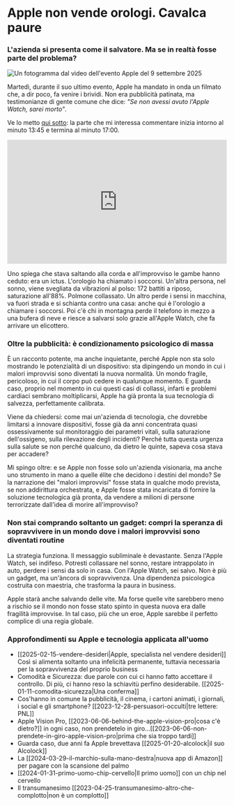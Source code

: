 # Apple non vende orologi. Cavalca paure

### L'azienda si presenta come il salvatore. Ma se in realtà fosse parte del problema?

![Un fotogramma dal video dell'evento Apple del 9 settembre 2025](apple-watch-vende-paura.jpg)

Martedì, durante il suo ultimo evento, Apple ha mandato in onda un filmato che, a dir poco, fa venire i brividi. Non era pubblicità patinata, ma testimonianze di gente comune che dice: *"Se non avessi avuto l'Apple Watch, sarei morto"*.

Ve lo metto [qui sotto](https://youtu.be/H3KnMyojEQU?t=826): la parte che mi interessa commentare inizia intorno al minuto 13:45 e termina al minuto 17:00.

<div style="position: relative; padding-bottom: 56.25%; height: 0; overflow: hidden;">
  <iframe src="https://www.youtube.com/embed/H3KnMyojEQU" 
          style="position: absolute; top: 0; left: 0; width: 100%; height: 100%;" 
          frameborder="0" 
          allowfullscreen></iframe>
</div>

Uno spiega che stava saltando alla corda e all'improvviso le gambe hanno ceduto: era un ictus. L'orologio ha chiamato i soccorsi. Un'altra persona, nel sonno, viene svegliata da vibrazioni al polso: 172 battiti a riposo, saturazione all'88%. Polmone collassato. Un altro perde i sensi in macchina, va fuori strada e si schianta contro una casa: anche qui è l'orologio a chiamare i soccorsi. Poi c'è chi in montagna perde il telefono in mezzo a una bufera di neve e riesce a salvarsi solo grazie all'Apple Watch, che fa arrivare un elicottero.

### Oltre la pubblicità: è condizionamento psicologico di massa

È un racconto potente, ma anche inquietante, perché Apple non sta solo mostrando le potenzialità di un dispositivo: sta dipingendo un mondo in cui i malori improvvisi sono diventati la nuova normalità. Un mondo fragile, pericoloso, in cui il corpo può cedere in qualunque momento. E guarda caso, proprio nel momento in cui questi casi di collassi, infarti e problemi cardiaci sembrano moltiplicarsi, Apple ha già pronta la sua tecnologia di salvezza, perfettamente calibrata.

Viene da chiedersi: come mai un'azienda di tecnologia, che dovrebbe limitarsi a innovare dispositivi, fosse già da anni concentrata quasi ossessivamente sul monitoraggio dei parametri vitali, sulla saturazione dell'ossigeno, sulla rilevazione degli incidenti? Perché tutta questa urgenza sulla salute se non perché qualcuno, da dietro le quinte, sapeva cosa stava per accadere?

Mi spingo oltre: e se Apple non fosse solo un'azienda visionaria, ma anche uno strumento in mano a quelle élite che decidono i destini del mondo? Se la narrazione dei "malori improvvisi" fosse stata in qualche modo prevista, se non addirittura orchestrata, e Apple fosse stata incaricata di fornire la soluzione tecnologica già pronta, da vendere a milioni di persone terrorizzate dall'idea di morire all'improvviso?

### Non stai comprando soltanto un gadget: compri la speranza di sopravvivere in un mondo dove i malori improvvisi sono diventati routine

La strategia funziona. Il messaggio subliminale è devastante. Senza l'Apple Watch, sei indifeso. Potresti collassare nel sonno, restare intrappolato in auto, perdere i sensi da solo in casa. Con l'Apple Watch, sei salvo. Non è più un gadget, ma un'àncora di sopravvivenza. Una dipendenza psicologica costruita con maestria, che trasforma la paura in business.

Apple starà anche salvando delle vite. Ma forse quelle vite sarebbero meno a rischio se il mondo non fosse stato spinto in questa nuova era dalle fragilità improvvise. In tal caso, più che un eroe, Apple sarebbe il perfetto complice di una regia globale.

### Approfondimenti su Apple e tecnologia applicata all'uomo

- [[2025-02-15-vendere-desideri|Apple, specialista nel vendere desideri]] Così si alimenta soltanto una infelicità permanente, tuttavia necessaria per la sopravvivenza del proprio business
- Comodità e Sicurezza: due parole con cui ci hanno fatto accettare il controllo. Di più, ci hanno reso la schiavitù perfino desiderabile. [[2025-01-11-comodita-sicurezza|Una conferma]]
- Cos'hanno in comune la pubblicità, il cinema, i cartoni animati, i giornali, i social e gli smartphone? [[2023-12-28-persuasori-occulti|tre lettere: PNL]]
- Apple Vision Pro, [[2023-06-06-behind-the-apple-vision-pro|cosa c'è dietro?]] in ogni caso, non prendetelo in giro...[[2023-06-06-non-prendete-in-giro-apple-vision-pro|prima che sia troppo tardi]]
- Guarda caso, due anni fa Apple brevettava [[2025-01-20-alcolock|il suo Alcolock]]
- La [[2024-03-29-il-marchio-sulla-mano-destra|nuova app di Amazon]] per pagare con la scansione del palmo
- [[2024-01-31-primo-uomo-chip-cervello|Il primo uomo]] con un chip nel cervello
- Il transumanesimo [[2023-04-25-transumanesimo-altro-che-complotto|non è un complotto]]